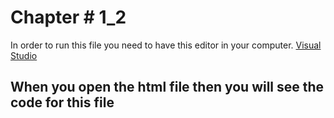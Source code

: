 # Chapter # 1_2
In order to run this file you need to have this editor in your computer.
[Visual Studio](https://code.visualstudio.com/Download)

## When you open the html file then you will see the code for this file
